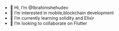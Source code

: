 - 👋 Hi, I’m @Ibrahimshehudev
- 👀 I’m interested in mobile,blockchain development
- 🌱 I’m currently learning solidity and Elixir
- 💞️ I’m looking to collaborate on Flutter
<!-- - 📫 How to reach me ibrahimshehu73700@gmail.com -->

<!---
Ibrahimshehudev/Ibrahimshehudev is a ✨ special ✨ repository because its `README.md` (this file) appears on your GitHub profile.
You can click the Preview link to take a look at your changes.
--->
